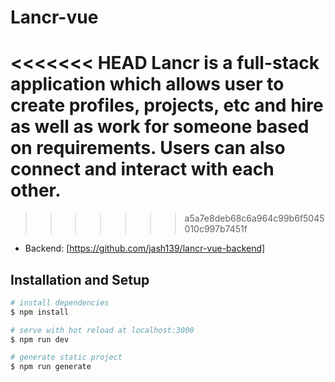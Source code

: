 # Lancr-vue
<<<<<<< HEAD
  Lancr is a full-stack application which allows user to create profiles, projects, etc and hire as well as work for someone based on requirements. Users can also connect and interact with each other.
=======
>>>>>>> a5a7e8deb68c6a964c99b6f5045010c997b7451f

* Backend: [https://github.com/jash139/lancr-vue-backend]

## Installation and Setup

```bash
# install dependencies
$ npm install

# serve with hot reload at localhost:3000
$ npm run dev

# generate static project
$ npm run generate
```